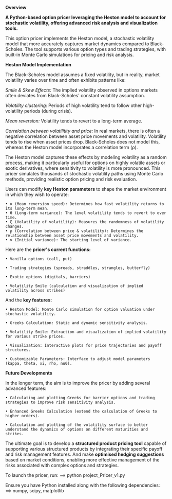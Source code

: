 **Overview**

**A Python-based option pricer leveraging the Heston model to account for stochastic volatility, offering advanced risk analysis and visualization tools.**

This option pricer implements the Heston model, a stochastic volatility model that more accurately captures market dynamics compared to Black-Scholes. The tool supports various option types and trading strategies, with built-in Monte Carlo simulations for pricing and risk analysis.

**Heston Model Implementation**

The Black-Scholes model assumes a fixed volatility, but in reality, market volatility varies over time and often exhibits patterns like:

*Smile & Skew Effects:* The implied volatility observed in options markets often deviates from Black-Scholes' constant volatility assumption. 

*Volatility clustering:* Periods of high volatility tend to follow other high-volatility periods (during crisis). 

*Mean reversion:* Volatility tends to revert to a long-term average. 

*Correlation between volatilitity and price:* In real markets, there is often a negative correlation between asset price movements and volatility. Volatility tends to rise when asset prices drop. Black-Scholes does not model this, whereas the Heston model incorporates a correlation term (ρ).

The Heston model captures these effects by modeling volatility as a random process, making it particularly useful for options on highly volatile assets or exotic derivatives, where sensitivity to volatility is more pronounced. This pricer simulates thousands of stochastic volatility paths using Monte Carlo methods, providing realistic option pricing and risk evaluation.

Users can modify **key Heston parameters** to shape the market environment in which they wish to operate:

	• κ (Mean reversion speed): Determines how fast volatility returns to its long-term mean.
	• θ (Long-term variance): The level volatility tends to revert to over time.
	• ξ (Volatility of volatility): Measures the randomness of volatility changes.
	• ρ (Correlation between price & volatility): Determines the relationship between asset price movements and volatility.
	• ν (Initial variance): The starting level of variance.
	
Here are the **pricer's current functions:**

    • Vanilla options (call, put)

    • Trading strategies (spreads, straddles, strangles, butterfly)
	
    • Exotic options (digitals, barriers)
	
    • Volatility Smile (calculation and visualization of implied volatility across strikes)
	
And the **key features:**

    • Heston Model: Monte Carlo simulation for option valuation under stochastic volatility.
	
    • Greeks Calculation: Static and dynamic sensitivity analysis.
	
    • Volatility Smile: Extraction and visualization of implied volatility for various strike prices.
	
    • Visualization: Interactive plots for price trajectories and payoff structures.
	
    • Customizable Parameters: Interface to adjust model parameters (kappa, theta, xi, rho, nu0).


**Future Developments**

In the longer term, the aim is to improve the pricer by adding several advanced features:

    • Calculating and plotting Greeks for barrier options and trading strategies to improve risk sensitivity analysis.

    • Enhanced Greeks Calculation (extend the calculation of Greeks to higher orders).

    • Calculation and plotting of the volatility surface to better understand the dynamics of options on different maturities and strikes.
	
The ultimate goal is to develop a **structured product pricing tool** capable of supporting various  structured products by integrating their specific payoff and risk management features. And make **optimised hedging suggestions** based on market conditions, enabling more effective management of the risks associated with complex options and strategies.

To launch the pricer, run:   ==> python project_Pricer_v1.py

Ensure you have Python installed along with the following dependencies:   ==> numpy, scipy, matplotlib

